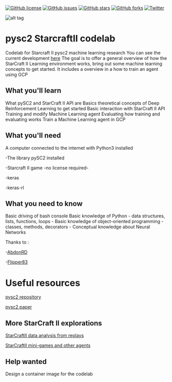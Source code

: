 



[![GitHub license](https://img.shields.io/github/license/SoyGema/pysc2_StarcraftII_codelab.svg)](https://github.com/SoyGema/pysc2_StarcraftII_codelab/blob/master/LICENSE)
[![GitHub issues](https://img.shields.io/github/issues/SoyGema/pysc2_StarcraftII_codelab.svg)](https://github.com/SoyGema/pysc2_StarcraftII_codelab/issues)
[![GitHub stars](https://img.shields.io/github/stars/SoyGema/pysc2_StarcraftII_codelab.svg)](https://github.com/SoyGema/pysc2_StarcraftII_codelab/stargazers)
[![GitHub forks](https://img.shields.io/github/forks/SoyGema/pysc2_StarcraftII_codelab.svg)](https://github.com/SoyGema/pysc2_StarcraftII_codelab/network)
[![Twitter](	https://img.shields.io/twitter/url/https/github.com/SoyGema/pysc2_StarcraftII_codelab.svg?style=social)](https://twitter.com/intent/tweet?text=Wow:&url=https%3A%2F%2Fgithub.com%2FSoyGema%2Fpysc2_StarcraftII_codelab)


![alt tag](https://github.com/SoyGema/pysc2_StarcraftII_codelab/blob/master/pysc2_images/pysc2_3_header.jpg)


# pysc2 StarcraftII codelab

Codelab for Starcraft II pysc2 machine learning research 
You can see the current development [here](https://soygema.github.io/starcraftII_machine_learning/#0)
The goal is to offer a general overview of how the StarCraft II Learning environment works, bring out some machine learning concepts to get started.
It includes a overview in a how to train an agent using GCP 

## What you'll learn
What pySC2 and StarCraft II API are
Basics theoretical concepts of Deep Reinforcement Learning to get started
Basic interaction with StarCraft II API
Training and modify Machine Learning agent
Evaluating how training and evaluating works
Train a Machine Learning agent in GCP

## What you'll need
A computer connected to the internet with Python3 installed

-The library pySC2 installed

-Starcraft II game -no license required-

-keras

-keras-rl

## What you need to know
Basic driving of bash console
Basic knowledge of Python - data structures, lists, functions, loops -
Basic knowledge of object-oriented programming -classes, methods, decorators -
Conceptual knowledge about Neural Networks

Thanks to :

-[AbdonRD](https://github.com/abdonrd)

-[Flipper83](https://github.com/flipper83)

# Useful resources

[pysc2 repository](https://github.com/deepmind/pysc2)

[pysc2 paper](https://arxiv.org/abs/1708.04782)

## More StarCraft II explorations

[StarCraftII data analysis from replays](https://github.com/SoyGema/Starcraft_2_Data_Analysis)

[StarCraftII mini-games and other agents](https://github.com/SoyGema/Startcraft_pysc2_minigames)


## Help wanted

Design a container image for the codelab
